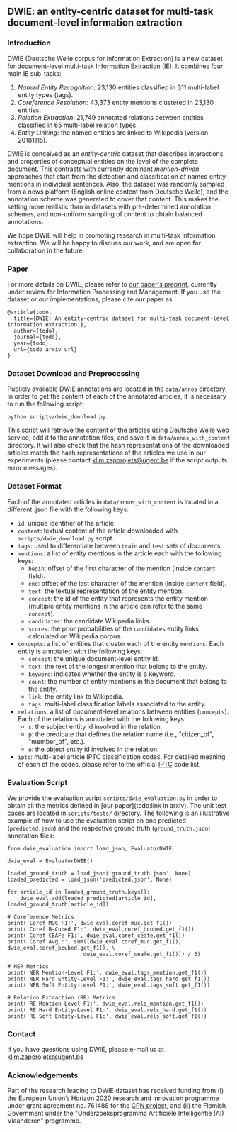 ## DWIE: an entity-centric dataset for multi-task document-level information extraction

<!--### Requirements
The scripts were tested with Python version 3.7. -->

### Introduction
DWIE (Deutsche Welle corpus for Information Extraction) is a new dataset for document-level multi-task Information Extraction (IE). 
It combines four main IE sub-tasks: 
1. _Named Entity Recognition_: 23,130 entities classified in 311 multi-label entity types (tags). 
2. _Coreference Resolution_: 43,373 entity mentions clustered in 23,130 entities. 
3. _Relation Extraction_: 21,749 annotated relations between entities classified in 
65 multi-label relation types.  
4. _Entity Linking_: the named entities are linked to Wikipedia (version 20181115). 

DWIE is conceived as an _entity-centric_ dataset that describes interactions 
and properties of conceptual entities on the level of the complete 
document. This contrasts with currently dominant _mention-driven_ 
approaches that start from the detection and classification of 
named entity mentions in individual sentences. Also, the dataset was randomly sampled from a news platform (English online content from Deutsche Welle), 
and the annotation scheme was generated to cover that content. This makes the setting more realistic than in datasets with pre-determined annotation schemes, 
and non-uniform sampling of content to obtain balanced annotations.

We hope DWIE will help in promoting research in multi-task information extraction. 
We will be happy to discuss our work, and are open for collaboration in the future.

### Paper
For more details on DWIE, please refer to [our paper's preprint](TODO), currently under review for Information Processing and Management.
If you use the dataset or our implementations, please cite our paper as 
```
@article{todo,
  title={DWIE: An entity-centric dataset for multi-task document-level information extraction.},
  author={todo},
  journal={todo},
  year={todo},
  url={todo arxiv url}
}
```

### Dataset Download and Preprocessing
Publicly available DWIE annotations are located in the `data/annos` directory. 
In order to get the content of each of the annotated articles, it is necessary
to run the following script:  

```
python scripts/dwie_download.py
```
This script will retrieve the content of the articles using Deutsche Welle web service, 
add it to the annotation files, and save it in `data/annos_with_content` directory. 
It will also check that the hash representations of the downloaded articles match 
the hash representations of the articles we use in our experiments
(please contact <klim.zaporojets@ugent.be> if the script outputs error messages).      


### Dataset Format
Each of the annotated articles in `data/annos_with_content` is located in a different .json file 
with the following keys: 
- `id`: unique identifier of the article. 
- `content`: textual content of the article downloaded with `scripts/dwie_download.py` script.
- `tags`: used to differentiate between `train` and `test` sets of documents. 
- `mentions`: a list of entity mentions in the article each with the following keys:
  - `begin`: offset of the first character of the mention (inside `content` field).       
  - `end`: offset of the last character of the mention (inside `content` field). 
  - `text`: the textual representation of the entity mention.  
  - `concept`: the id of the entity that represents the entity mention
  (multiple entity mentions in the article can refer to the same `concept`).  
  - `candidates`: the candidate Wikipedia links. 
  - `scores`: the prior probabilities of the `candidates` entity links calculated
  on Wikipedia corpus. 
  <!--as defined in [Ganea and Hofmann, 2017](https://arxiv.org/pdf/1704.04920.pdf).-->        
- `concepts`: a list of entities that cluster each of the entity `mentions`. 
Each entity is annotated with the following keys: 
  - `concept`: the unique document-level entity id.
  - `text`: the text of the longest mention that belong to the entity. 
  - `keyword`: indicates whether the entity is a keyword. 
  - `count`: the number of entity mentions in the document that 
   belong to the entity.
  - `link`: the entity link to Wikipedia. 
  - `tags`: multi-label classification labels associated to the entity.
- `relations`: a list of document-level relations between entities (`concepts`). 
Each of the relations is annotated with the following keys: 
  - `s`: the subject entity id involved in the relation. 
  - `p`: the predicate that defines the relation name (i.e., "citizen_of", "member_of", etc.).
  - `o`: the object entity id involved in the relation.  
- `iptc`: multi-label article IPTC classification codes. For detailed 
meaning of each of the codes, please refer to the official [IPTC](https://iptc.org/) code list.
<!-- ### Dataset Statistics? 
TODO -->

### Evaluation Script
We provide the evaluation script `scripts/dwie_evaluation.py` in order to obtain all the metrics defined in 
[our paper](todo:link in arxiv). The unit test cases are located in `scripts/tests/` directory. 
The following is an illustrative example of how to use the evaluation script
on one predicted (`predicted.json`) and the respective 
ground truth (`ground_truth.json`) annotation files: 
```
from dwie_evaluation import load_json, EvaluatorDWIE

dwie_eval = EvaluatorDWIE()

loaded_ground_truth = load_json('ground_truth.json', None)
loaded_predicted = load_json('predicted.json', None)

for article_id in loaded_ground_truth.keys():
    dwie_eval.add(loaded_predicted[article_id], loaded_ground_truth[article_id])

# Coreference Metrics
print('Coref MUC F1:', dwie_eval.coref_muc.get_f1())
print('Coref B-Cubed F1:', dwie_eval.coref_bcubed.get_f1())
print('Coref CEAFe F1:', dwie_eval.coref_ceafe.get_f1())
print('Coref Avg.:', sum([dwie_eval.coref_muc.get_f1(), dwie_eval.coref_bcubed.get_f1(), \
                        dwie_eval.coref_ceafe.get_f1()]) / 3)

# NER Metrics
print('NER Mention-Level F1:', dwie_eval.tags_mention.get_f1())
print('NER Hard Entity-Level F1:', dwie_eval.tags_hard.get_f1())
print('NER Soft Entity-Level F1:', dwie_eval.tags_soft.get_f1())

# Relation Extraction (RE) Metrics
print('RE Mention-Level F1:', dwie_eval.rels_mention.get_f1())
print('RE Hard Entity-Level F1:', dwie_eval.rels_hard.get_f1())
print('RE Soft Entity-Level F1:', dwie_eval.rels_soft.get_f1())

```

### Contact
If you have questions using DWIE, please e-mail us at <klim.zaporojets@ugent.be>

### Acknowledgements
Part of the research leading to DWIE dataset has received funding from 
(i) the European Union’s Horizon
2020 research and innovation programme under grant agreement no. 761488 for 
the [CPN project](https://www.projectcpn.eu/), and
(ii) the Flemish Government under the "Onderzoeksprogramma Artificiële Intelligentie (AI) Vlaanderen"
programme.

